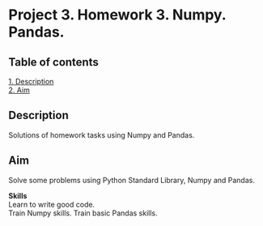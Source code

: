 # Project 3. Homework 3. Numpy. Pandas.

## Table of contents
[1. Description](https://github.com/ekaterinatao/Tutorial_projects/tree/main/project_3/README.md#Description)  
[2. Aim](https://github.com/ekaterinatao/Tutorial_projects/tree/main/project_3/README.md#Aim)

## Description
Solutions of homework tasks using Numpy and Pandas.

## Aim
Solve some problems using Python Standard Library, Numpy and Pandas.

**Skills**  
Learn to write good code.  
Train Numpy skills.
Train basic Pandas skills.  